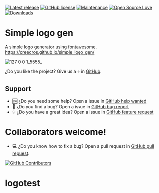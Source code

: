 [![Latest release](https://img.shields.io/github/v/release/creecros/simple_logo_gen.svg?display_name=tag&include_prereleases&sort=semver)](https://github.com/creecros/simple_logo_gen/releases/latest)
[![GitHub license](https://img.shields.io/github/license/creecros/simple_logo_gen.svg)](https://github.com/creecros/simple_logo_gen/blob/master/LICENSE)
[![Maintenance](https://img.shields.io/badge/Maintained%3F-yes-green.svg)](https://github.com/creecros/simple_logo_gen/graphs/contributors)
[![Open Source Love](https://badges.frapsoft.com/os/v1/open-source.svg?v=103)]()
[![Downloads](https://img.shields.io/github/downloads/creecros/simple_logo_gen/total.svg)](https://github.com/creecros/simple_logo_gen/releases)

# Simple logo gen
A simple logo generator using fontawesome.
https://creecros.github.io/simple_logo_gen/

![127 0 0 1_5555_](https://user-images.githubusercontent.com/79061172/176728432-088b3fa0-abc3-4d81-9eac-d8a3bc62d5a7.png)

¿Do you like the project? Give us a :star: in [GitHub](https://github.com/creecros/simple_logo_gen).
## Support
 - :sos: ¿Do you need some help? Open a issue in [GitHub help wanted](https://github.com/creecros/simple_logo_gen/issues/new?assignees=&labels=help+wanted&template=help-wanted.md&title=%5BHELP%5D)
 - :bug: ¿Do you find a bug? Open a issue in [GitHub bug report](https://github.com/creecros/simple_logo_gen/issues/new?assignees=&labels=bug&template=bug_report.md&title=%5BBUG%5D)
 - :bulb: ¿Do you have a great idea? Open a issue in [GitHub feature request](https://github.com/creecros/simple_logo_gen/issues/new?assignees=&labels=enhancement&template=feature_request.md&title=%5BFEATURE%5D)
# Collaborators welcome!
 - :computer: ¿Do you know how to fix a bug? Open a pull request in [GitHub pull repuest](https://github.com/creecros/simple_logo_gen/compare).
 
[![GitHub Contributors](https://contrib.rocks/image?repo=creecros/simple_logo_gen)](https://github.com/creecros/simple_logo_gen/graphs/contributors)
# logotest
